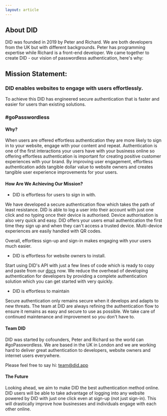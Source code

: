 ```yaml
---
layout: article
---
```

## About DID

DID was founded in 2019 by Peter and Richard.  We are both developers from the UK but with different backgrounds. Peter has programming expertise while Richard is a front-end developer.  We came together to create DID - our vision of passwordless authentication, here's why:

## Mission Statement:

### DID enables websites to engage with users effortlessly.

To achieve this DID has engineered secure authentication that is faster and easier for users than existing solutions.

### #goPasswordless

#### Why?

When users are offered effortless authentication they are more likely to sign in to your website, engage with your content and repeat. Authentication is one of the first interactions your users have with your business online so offering effortless authentication is important for creating positive customer experiences with your brand. By improving user engagement, effortless authentication adds tangible dollar value to website owners and creates tangible user experience improvements for your users.

#### How Are We Achieving Our Mission?

- DID is effortless for users to sign in with.

We have developed a secure authentication flow which takes the path of least resistance. DID is able to log a user into their account with just one click and no typing once their device is authorised. Device authorisation is also very quick and easy. DID offers your users email authentication the first time they sign up and when they can't access a trusted device. Multi-device experiences are easily handled with QR codes.

Overall, effortless sign-up and sign-in makes engaging with your users much easier.

- DID is effortless for website owners to install.

Start using DID's API with just a few lines of code which is ready to copy and paste from our [docs](/docs/) now. We reduce the overhead of developing authentication for developers by providing a complete authentication solution which you can get started with very quickly.

- DID is effortless to maintain

Secure authentication only remains secure when it develops and adapts to new threats. The team at DID are always refining the authentication flow to ensure it remains as easy and secure to use as possible. We take care of continued maintenance and improvement so you don't have to.

#### Team DID

DID was started by cofounders, Peter and Richard so the world can #goPasswordless. We are based in the UK in London and we are working hard to deliver great authentication to developers, website owners and internet users everywhere.

Please feel free to say hi: [team@did.app](mailto:team@did.app)

#### The Future

Looking ahead, we aim to make DID the best authentication method online. DID users will be able to take advantage of logging into any website powered by DID with just one click even at sign-up (not just sign-in). This will drastically improve how businesses and individuals engage with each other online.

